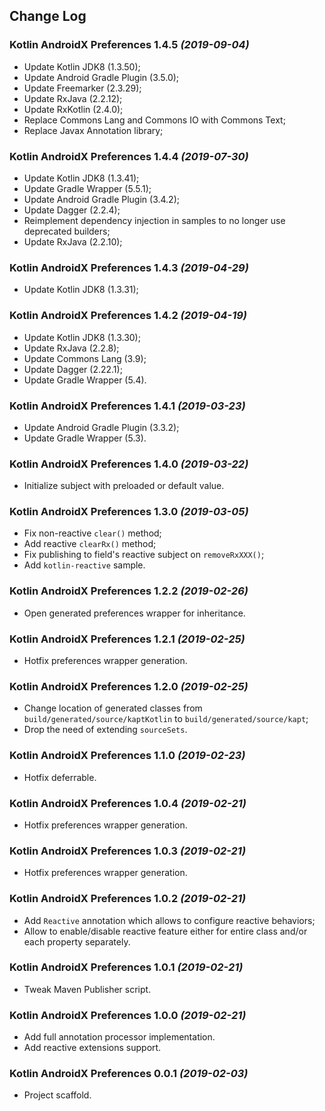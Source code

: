 ## Change Log

### Kotlin AndroidX Preferences 1.4.5 *(2019-09-04)*

  * Update Kotlin JDK8 (1.3.50);
  * Update Android Gradle Plugin (3.5.0);
  * Update Freemarker (2.3.29);
  * Update RxJava (2.2.12);
  * Update RxKotlin (2.4.0);
  * Replace Commons Lang and Commons IO with Commons Text;
  * Replace Javax Annotation library;

### Kotlin AndroidX Preferences 1.4.4 *(2019-07-30)*

  * Update Kotlin JDK8 (1.3.41);
  * Update Gradle Wrapper (5.5.1);
  * Update Android Gradle Plugin (3.4.2);
  * Update Dagger (2.2.4);
  * Reimplement dependency injection in samples to no longer use deprecated builders;
  * Update RxJava (2.2.10);

### Kotlin AndroidX Preferences 1.4.3 *(2019-04-29)*

  * Update Kotlin JDK8 (1.3.31);

### Kotlin AndroidX Preferences 1.4.2 *(2019-04-19)*

  * Update Kotlin JDK8 (1.3.30);
  * Update RxJava (2.2.8);
  * Update Commons Lang (3.9);
  * Update Dagger (2.22.1);
  * Update Gradle Wrapper (5.4).

### Kotlin AndroidX Preferences 1.4.1 *(2019-03-23)*

  * Update Android Gradle Plugin (3.3.2);
  * Update Gradle Wrapper (5.3).

### Kotlin AndroidX Preferences 1.4.0 *(2019-03-22)*

  * Initialize subject with preloaded or default value.

### Kotlin AndroidX Preferences 1.3.0 *(2019-03-05)*

  * Fix non-reactive `clear()` method;
  * Add reactive `clearRx()` method;
  * Fix publishing to field's reactive subject on `removeRxXXX()`;
  * Add `kotlin-reactive` sample.

### Kotlin AndroidX Preferences 1.2.2 *(2019-02-26)*

  * Open generated preferences wrapper for inheritance.

### Kotlin AndroidX Preferences 1.2.1 *(2019-02-25)*

  * Hotfix preferences wrapper generation.

### Kotlin AndroidX Preferences 1.2.0 *(2019-02-25)*

  * Change location of generated classes from `build/generated/source/kaptKotlin` to `build/generated/source/kapt`;
  * Drop the need of extending `sourceSets`.

### Kotlin AndroidX Preferences 1.1.0 *(2019-02-23)*

  * Hotfix deferrable.

### Kotlin AndroidX Preferences 1.0.4 *(2019-02-21)*

  * Hotfix preferences wrapper generation.

### Kotlin AndroidX Preferences 1.0.3 *(2019-02-21)*

  * Hotfix preferences wrapper generation.

### Kotlin AndroidX Preferences 1.0.2 *(2019-02-21)*

  * Add `Reactive` annotation which allows to configure reactive behaviors;
  * Allow to enable/disable reactive feature either for entire class and/or each property separately.

### Kotlin AndroidX Preferences 1.0.1 *(2019-02-21)*

  * Tweak Maven Publisher script.

### Kotlin AndroidX Preferences 1.0.0 *(2019-02-21)*

  * Add full annotation processor implementation.
  * Add reactive extensions support.

### Kotlin AndroidX Preferences 0.0.1 *(2019-02-03)*

  * Project scaffold.
